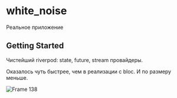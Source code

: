 # white_noise

Реальное приложение

## Getting Started

Чистейший riverpod: state, future, stream провайдеры.

Оказалось чуть быстрее, чем в реализации с bloc. И по размеру меньше.

![Frame 138](https://github.com/icas711/white_noise/assets/50333299/5f6a4ca9-1cd4-47e2-b6ec-f0045794d8ab)
